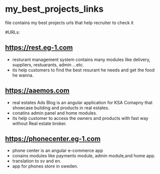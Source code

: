 # my_best_projects_links
file contains my best projects urls that help recruiter to check it   

#URLs:

## https://rest.eg-1.com
- resturant management system contains many modules like delivery, suppliers, restuarants, admin ...etc.
- its help customers to find the best resurant he needs and get the food he wanna.


## https://aaemos.com
- real estates Ads Blog is an angular application for KSA Comapny that showcase building and products in real estates.
- conatins admin panel and home modules.
- its help customer to access the owners and products with fast way without Real estate broker.

## https://phonecenter.eg-1.com
- phone center is an angular e-commerce app
- conains modules like payments module, admin module,and home app.
- translation to sv and en.
- app for phones store in sweden.
